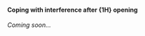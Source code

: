 #### <a name="Coping_with_interference_after_1H_opening"> Coping with interference after {1H} opening

_Coming soon..._
